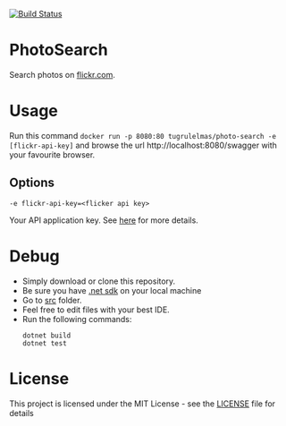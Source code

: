 [![Build Status](https://travis-ci.org/tugrulelmas/PhotoSearch.svg?branch=master)](https://travis-ci.org/tugrulelmas/PhotoSearch)

# PhotoSearch
Search photos on [flickr.com](https://www.flickr.com).

# Usage
Run this command `docker run -p 8080:80 tugrulelmas/photo-search -e [flickr-api-key]` and browse the url http://localhost:8080/swagger with your favourite browser.

## Options
`-e flickr-api-key=<flicker api key>`

Your API application key. See [here](https://www.flickr.com/services/api/misc.api_keys.html) for more details.

# Debug
- Simply download or clone this repository.
- Be sure you have [.net sdk](https://www.microsoft.com/net/download) on your local machine
- Go to [src](src) folder.
- Feel free to edit files with your best IDE.
- Run the following commands:
  ```
  dotnet build
  dotnet test
  ```

# License
This project is licensed under the MIT License - see the [LICENSE](LICENSE) file for details
